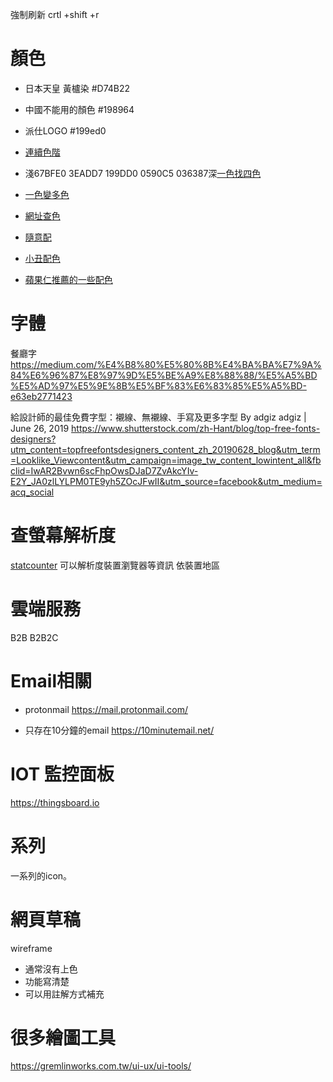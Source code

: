 強制刷新 crtl +shift +r
# 顏色
- 日本天皇 黃櫨染 \#D74B22
- 中國不能用的顏色 \#198964

- 派仕LOGO \#199ed0
- [連續色階](https://www.0to255.com/199ed0)
- 淺67BFE0 3EADD7 199DD0 0590C5 036387深[一色找四色](http://paletton.com/#uid=13q0u0ktnLah+QDnLNwIUHiH5q+)
- [一色變多色](https://www.materialpalette.com/colors)
- [網址查色](http://stylifyme.com/)  
- [隨意配](https://coolors.co/browser/latest/1)
- [小丑配色](https://www.facebook.com/Colourismylife/posts/2663292547054893?__xts__%5B0%5D=68.ARDvHt3hhtL2yeRwIlD-u5uLI1LN0AY3iyp64Q_AA9aargIhwzjMyFsJ8ZwAxBvwqdsyRcB3weVPJGR9U33VVTjfdNcFwDsPE5VXnzOjglPHWP0gVd3wHwzbybiCUYFiFnwXQ8gWzfZ57hcr-naeNc48TtmbELMew8QGJbZgyns_N9P0cKUHsinWxJSaa4Gfyjgtk3WCV2xzK9MsJAhOAbcFtBqo_WgxYLZvtwkFtxRUS6VqnemiqAKnO9f3hZDCiX8xh52IKnEV-82K37vJJTHbOHhnGcu98H03jqmaQy58MZd2WzBrMwYr1UvSfXoqDFkCj9_kGwnEwVCo2Ps1VcqKYpS1&__tn__=-R)
- [蘋果仁推薦的一些配色](https://applealmond.com/posts/60323)
# 字體
餐廳字
https://medium.com/%E4%B8%80%E5%80%8B%E4%BA%BA%E7%9A%84%E6%96%87%E8%97%9D%E5%BE%A9%E8%88%88/%E5%A5%BD%E5%AD%97%E5%9E%8B%E5%BF%83%E6%83%85%E5%A5%BD-e63eb2771423  
  
給設計師的最佳免費字型：襯線、無襯線、手寫及更多字型
By adgiz adgiz | June 26, 2019
https://www.shutterstock.com/zh-Hant/blog/top-free-fonts-designers?utm_content=topfreefontsdesigners_content_zh_20190628_blog&utm_term=Looklike_Viewcontent&utm_campaign=image_tw_content_lowintent_all&fbclid=IwAR2Bvwn6scFhpOwsDJaD7ZvAkcYIv-E2Y_JA0zlLYLPM0TE9yh5ZOcJFwII&utm_source=facebook&utm_medium=acq_social  

# 查螢幕解析度
[statcounter](https://gs.statcounter.com/screen-resolution-stats/desktop/taiwan)
可以解析度裝置瀏覽器等資訊
依裝置地區

# 雲端服務
B2B
B2B2C

# Email相關
- protonmail
https://mail.protonmail.com/   

- 只存在10分鐘的email
https://10minutemail.net/  

# IOT 監控面板
https://thingsboard.io  

# 系列
一系列的icon。

# 網頁草稿
wireframe 
- 通常沒有上色
- 功能寫清楚
- 可以用註解方式補充

# 很多繪圖工具
https://gremlinworks.com.tw/ui-ux/ui-tools/